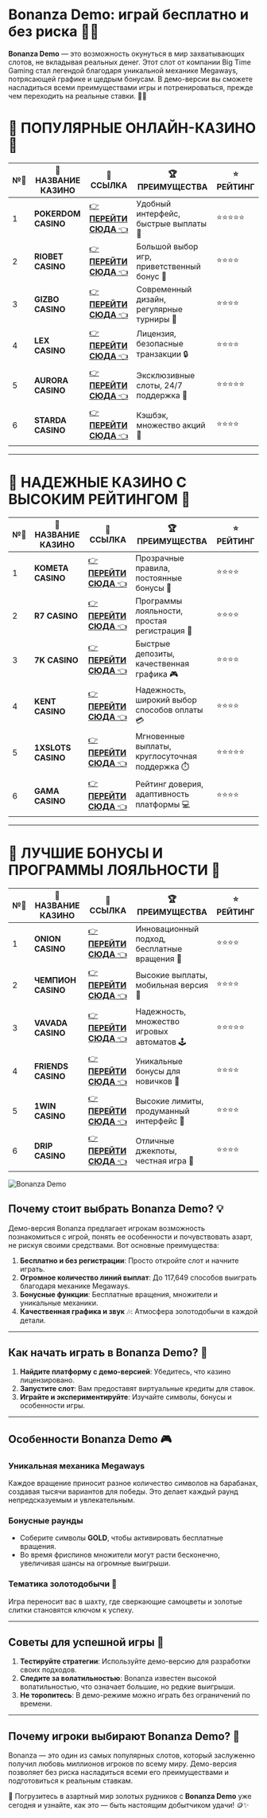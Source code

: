 # Bonanza Demo: играй бесплатно и без риска 🎰💎

**Bonanza Demo** — это возможность окунуться в мир захватывающих слотов, не вкладывая реальных денег. Этот слот от компании Big Time Gaming стал легендой благодаря уникальной механике Megaways, потрясающей графике и щедрым бонусам. В демо-версии вы сможете насладиться всеми преимуществами игры и потренироваться, прежде чем переходить на реальные ставки. 🎲✨

# 🌟 ПОПУЛЯРНЫЕ ОНЛАЙН-КАЗИНО 🌟

| №️⃣ | 🎰 НАЗВАНИЕ КАЗИНО                       | 🔗 ССЫЛКА                                                                          | 🏆 ПРЕИМУЩЕСТВА                              | ⭐ РЕЙТИНГ |
|-----|------------------------------------------|------------------------------------------------------------------------------------|---------------------------------------------|------------|
| 1   | **POKERDOM CASINO**                      | [👉 **ПЕРЕЙТИ СЮДА** 👈](https://brandplay.link/4k77v2yx)                          | Удобный интерфейс, быстрые выплаты 🤑         | ⭐⭐⭐⭐⭐     |
| 2   | **RIOBET CASINO**                        | [👉 **ПЕРЕЙТИ СЮДА** 👈](https://brandplay.link/7xBLTPyj)                          | Большой выбор игр, приветственный бонус 🎁    | ⭐⭐⭐⭐      |
| 3   | **GIZBO CASINO**                         | [👉 **ПЕРЕЙТИ СЮДА** 👈](https://brandplay.link/bprXw4YV)                          | Современный дизайн, регулярные турниры 🏅      | ⭐⭐⭐⭐      |
| 4   | **LEX CASINO**                           | [👉 **ПЕРЕЙТИ СЮДА** 👈](https://brandplay.link/zW4hdDFV)                          | Лицензия, безопасные транзакции 🔒            | ⭐⭐⭐⭐      |
| 5   | **AURORA CASINO**                        | [👉 **ПЕРЕЙТИ СЮДА** 👈](https://10trafic-stat2.com/click/668546556bcc6313411604bd/6766/13032/subaccount) | Эксклюзивные слоты, 24/7 поддержка 🌟         | ⭐⭐⭐⭐⭐     |
| 6   | **STARDA CASINO**                        | [👉 **ПЕРЕЙТИ СЮДА** 👈](https://brandplay.link/fB7xwRFL)                          | Кэшбэк, множество акций 🎉                    | ⭐⭐⭐⭐      |

---

# 🏅 НАДЕЖНЫЕ КАЗИНО С ВЫСОКИМ РЕЙТИНГОМ 🏅

| №️⃣ | 🎰 НАЗВАНИЕ КАЗИНО                       | 🔗 ССЫЛКА                                                                          | 🏆 ПРЕИМУЩЕСТВА                              | ⭐ РЕЙТИНГ |
|-----|------------------------------------------|------------------------------------------------------------------------------------|---------------------------------------------|------------|
| 1   | **KOMETA CASINO**                        | [👉 **ПЕРЕЙТИ СЮДА** 👈](https://brandplay.link/8ZymQJV8)                          | Прозрачные правила, постоянные бонусы 🔄      | ⭐⭐⭐⭐      |
| 2   | **R7 CASINO**                            | [👉 **ПЕРЕЙТИ СЮДА** 👈](https://brandplay.link/bMd3Yjsw)                          | Программы лояльности, простая регистрация 📝   | ⭐⭐⭐⭐      |
| 3   | **7K CASINO**                            | [👉 **ПЕРЕЙТИ СЮДА** 👈](https://brandplay.link/BvQyFShp)                          | Быстрые депозиты, качественная графика 🎮      | ⭐⭐⭐⭐      |
| 4   | **KENT CASINO**                          | [👉 **ПЕРЕЙТИ СЮДА** 👈](https://brandplay.link/Fv2WP3js)                          | Надежность, широкий выбор способов оплаты 💳  | ⭐⭐⭐⭐      |
| 5   | **1XSLOTS CASINO**                       | [👉 **ПЕРЕЙТИ СЮДА** 👈](https://brandplay.link/hSB1khtr)                          | Мгновенные выплаты, круглосуточная поддержка ⏱️| ⭐⭐⭐⭐⭐     |
| 6   | **GAMA CASINO**                          | [👉 **ПЕРЕЙТИ СЮДА** 👈](https://brandplay.link/j6NMKsDz)                          | Рейтинг доверия, адаптивность платформы 💻     | ⭐⭐⭐⭐      |

---

# 🎁 ЛУЧШИЕ БОНУСЫ И ПРОГРАММЫ ЛОЯЛЬНОСТИ 🎁

| №️⃣ | 🎰 НАЗВАНИЕ КАЗИНО                       | 🔗 ССЫЛКА                                                                          | 🏆 ПРЕИМУЩЕСТВА                              | ⭐ РЕЙТИНГ |
|-----|------------------------------------------|------------------------------------------------------------------------------------|---------------------------------------------|------------|
| 1   | **ONION CASINO**                         | [👉 **ПЕРЕЙТИ СЮДА** 👈](https://brandplay.link/zBGRVpQ9)                          | Инновационный подход, бесплатные вращения 🎡  | ⭐⭐⭐⭐      |
| 2   | **ЧЕМПИОН CASINO**                       | [👉 **ПЕРЕЙТИ СЮДА** 👈](https://temon-gter.cfd/go/lRq?p80412p304504pcc44t17455)   | Высокие выплаты, мобильная версия 📱          | ⭐⭐⭐⭐      |
| 3   | **VAVADA CASINO**                        | [👉 **ПЕРЕЙТИ СЮДА** 👈](https://vavadapartner.pro/?promo=ea5c9275-6854-4505-94fc-95ab18221945-linkb2) | Надежность, множество игровых автоматов 🕹️    | ⭐⭐⭐⭐⭐     |
| 4   | **FRIENDS CASINO**                       | [👉 **ПЕРЕЙТИ СЮДА** 👈](https://gofriends.vc/linkb2)                              | Уникальные бонусы для новичков 🤝             | ⭐⭐⭐⭐      |
| 5   | **1WIN CASINO**                          | [👉 **ПЕРЕЙТИ СЮДА** 👈](https://brandplay.link/smXVpBbG)                          | Высокие лимиты, продуманный интерфейс 🎯      | ⭐⭐⭐⭐      |
| 6   | **DRIP CASINO**                          | [👉 **ПЕРЕЙТИ СЮДА** 👈](https://drp-ircp01.com/c07e6a3db)                          | Отличные джекпоты, честная игра 💎            | ⭐⭐⭐⭐      |

![Bonanza Demo](https://spadok.org.ua/images/bolokhiv/bezdepozytni-poslugy-lavyna.jpg)

## Почему стоит выбрать Bonanza Demo? 💡

Демо-версия Bonanza предлагает игрокам возможность познакомиться с игрой, понять ее особенности и почувствовать азарт, не рискуя своими средствами. Вот основные преимущества:  

1. **Бесплатно и без регистрации**: Просто откройте слот и начните играть.  
2. **Огромное количество линий выплат**: До 117,649 способов выиграть благодаря механике Megaways.  
3. **Бонусные функции**: Бесплатные вращения, множители и уникальные механики.  
4. **Качественная графика и звук** 🎶: Атмосфера золотодобычи в каждой детали.

---

## Как начать играть в Bonanza Demo? 🚀

1. **Найдите платформу с демо-версией**: Убедитесь, что казино лицензировано.  
2. **Запустите слот**: Вам предоставят виртуальные кредиты для ставок.  
3. **Играйте и экспериментируйте**: Изучайте символы, бонусы и особенности игры.

---

## Особенности Bonanza Demo 🎮

### Уникальная механика Megaways  
Каждое вращение приносит разное количество символов на барабанах, создавая тысячи вариантов для победы. Это делает каждый раунд непредсказуемым и увлекательным.  

### Бонусные раунды  
- Соберите символы **GOLD**, чтобы активировать бесплатные вращения.  
- Во время фриспинов множители могут расти бесконечно, увеличивая шансы на огромные выигрыши.  

### Тематика золотодобычи 💎  
Игра переносит вас в шахту, где сверкающие самоцветы и золотые слитки становятся ключом к успеху.

---

## Советы для успешной игры 🎯

1. **Тестируйте стратегии**: Используйте демо-версию для разработки своих подходов.  
2. **Следите за волатильностью**: Bonanza известен высокой волатильностью, что означает большие, но редкие выигрыши.  
3. **Не торопитесь**: В демо-режиме можно играть без ограничений по времени.  

---

## Почему игроки выбирают Bonanza Demo? 🌟

Bonanza — это один из самых популярных слотов, который заслуженно получил любовь миллионов игроков по всему миру. Демо-версия позволяет без риска насладиться всеми его преимуществами и подготовиться к реальным ставкам. 

🎉 Погрузитесь в азартный мир золотых рудников с **Bonanza Demo** уже сегодня и узнайте, как это — быть настоящим добытчиком удачи! 🪙✨
